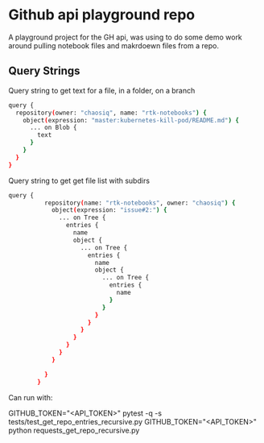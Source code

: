 # Github api playground repo

A playground project for the GH api, was using to do some demo work around
pulling notebook files and makrdoewn files from a repo.


## Query Strings

Query string to get text for a file, in a folder, on a branch

```bash
query {
  repository(owner: "chaosiq", name: "rtk-notebooks") {
    object(expression: "master:kubernetes-kill-pod/README.md") {
      ... on Blob {
        text
      }
    }
  }
}
```

Query string to get get file list with subdirs

```bash
query {
          repository(name: "rtk-notebooks", owner: "chaosiq") {
            object(expression: "issue#2:") {
              ... on Tree {
                entries {
                  name
                  object {
                    ... on Tree {
                      entries {
                        name
                        object {
                          ... on Tree {
                            entries {
                              name
                            }
                          }
                        }
                      }
                    }
                  }
                }
              }
            }

          }
        }
  ```

  Can run with:

  GITHUB_TOKEN="<API_TOKEN>" pytest -q -s tests/test_get_repo_entries_recursive.py
  GITHUB_TOKEN="<API_TOKEN>" python requests_get_repo_recursive.py
